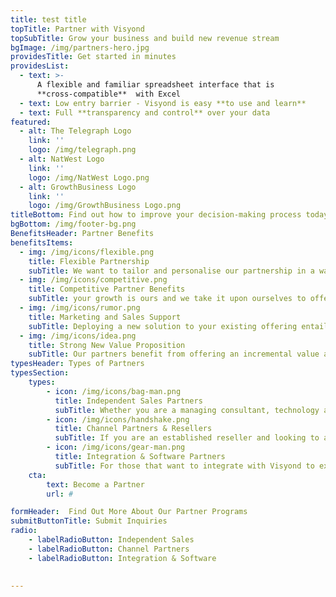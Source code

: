 ```yaml
---
title: test title
topTitle: Partner with Visyond
topSubTitle: Grow your business and build new revenue stream
bgImage: /img/partners-hero.jpg
providesTitle: Get started in minutes
providesList:
  - text: >-
      A flexible and familiar spreadsheet interface that is
      **cross-compatible**  with Excel
  - text: Low entry barrier - Visyond is easy **to use and learn**
  - text: Full **transparency and control** over your data
featured:
  - alt: The Telegraph Logo
    link: ''
    logo: /img/telegraph.png
  - alt: NatWest Logo
    link: ''
    logo: /img/NatWest Logo.png
  - alt: GrowthBusiness Logo
    link: ''
    logo: /img/GrowthBusiness Logo.png
titleBottom: Find out how to improve your decision-making process today
bgBottom: /img/footer-bg.png
BenefitsHeader: Partner Benefits
benefitsItems:
  - img: /img/icons/flexible.png
    title: Flexible Partnership
    subTitle: We want to tailor and personalise our partnership in a way that works for you. From referrals and introductions to end-to-end management.  
  - img: /img/icons/competitive.png
    title: Competitive Partner Benefits
    subTitle: your growth is ours and we take it upon ourselves to offer an attractive proposition with our technology for exponential growth.
  - img: /img/icons/rumor.png
    title: Marketing and Sales Support
    subTitle: Deploying a new solution to your existing offering entails time commitment. Therefore, we’ve created the right support and sales collateral so you can focus on winning new clients.
  - img: /img/icons/idea.png
    title: Strong New Value Proposition
    subTitle: Our partners benefit from offering an incremental value added service to their clients from our new lucrative solution.
typesHeader: Types of Partners
typesSection:
    types:
        - icon: /img/icons/bag-man.png
          title: Independent Sales Partners
          subTitle: Whether you are a managing consultant, technology advocate or a self-employed sales professional. Visyond works with variety of specialists.
        - icon: /img/icons/handshake.png
          title: Channel Partners & Resellers
          subTitle: If you are an established reseller and looking to add a new portfolio of offerings then this is right for you. Typically, resellers will offer end-to-end solution for clients  in their markets whilst providing your with the right support.
        - icon: /img/icons/gear-man.png
          title: Integration & Software Partners
          subTitle: For those that want to integrate with Visyond to expand their solution or technology.
    cta:
        text: Become a Partner
        url: #

formHeader:  Find Out More About Our Partner Programs
submitButtonTitle: Submit Inquiries
radio: 
    - labelRadioButton: Independent Sales
    - labelRadioButton: Channel Partners
    - labelRadioButton: Integration & Software
        
  
---
```

